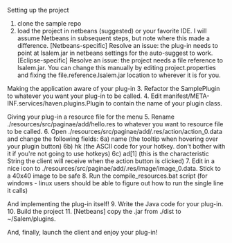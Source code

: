 Setting up the project
1.  clone the sample repo
2. load the project in netbeans (suggested) or your favorite IDE. I will assume Netbeans in subsequent steps, but note where this made a difference.
   [Netbeans-specific] Resolve an issue: the plug-in needs to point at lsalem.jar in netbeans settings for the auto-suggest to work.
   [Eclipse-specific] Resolve an issue: the project needs a file reference to lsalem.jar. You can change this manually by editing project.properties and fixing the file.reference.lsalem.jar location to wherever it is for you.

Making the application aware of your plug-in
3. Refactor the SamplePlugin to whatever you want your plug-in to be called.
4. Edit manifest/META-INF.services/haven.plugins.Plugin to contain the name of your plugin class.

Giving your plug-in a resource file for the menu
5. Rename ./resources/src/paginae/add/hello.res to whatever you want to resource file to be called.
6. Open ./resources/src/paginae/add/<name>.res/action/action_0.data and change the following fields:
	6a) name (the tooltip when hovering over your plugin button)
	6b) hk (the ASCII code for your hotkey. don't bother with it if you're not going to use hotkeys)
	6c) ad[1] (this is the characteristic String the client will receive when the action button is clicked)
7. Edit in a nice icon to ./resources/src/paginae/add/<name>.res/image/image_0.data. Stick to a 40x40 image to be safe
8. Run the compile_resources.bat script (for windows - linux users should be able to figure out how to run the single line it calls)

And implementing the plug-in itself!
9. Write the Java code for your plug-in.
10. Build the project
11. [Netbeans] copy the .jar from ./dist to ~/Salem/plugins.

And, finally, launch the client and enjoy your plug-in!
